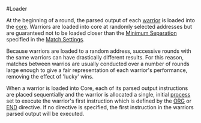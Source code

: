 #Loader

At the beginning of a round, the parsed output of each [warrior](warriors) is loaded into the [core](core).  Warriors are loaded into core at randomly selected addresses but are guaranteed not to be loaded closer than the [Minimum Separation](match_settings#minimum-separation) specified in the [Match Settings](match_settings).

Because warriors are loaded to a random address, successive rounds with the same warriors can have drastically different results.  For this reason, matches between warrios are usually conducted over a number of rounds large enough to give a fair representation of each warrior's performance, removing the effect of 'lucky' wins.

When a warrior is loaded into Core, each of its parsed output instructions are placed sequentially and the warrior is allocated a single, initial [process](processes) set to execute the warrior's first instruction which is defined by the [ORG](../redcode/org) or [END](../redcode/org) directive.  If no directive is specified, the first instruction in the warriors parsed output will be executed.
